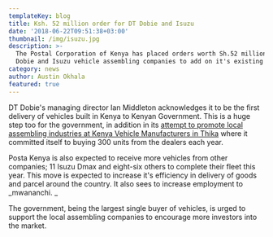 ```yaml
---
templateKey: blog
title: Ksh. 52 million order for DT Dobie and Isuzu
date: '2018-06-22T09:51:38+03:00'
thumbnail: /img/isuzu.jpg
description: >-
  The Postal Corporation of Kenya has placed orders worth Sh.52 million to DT
  Dobie and Isuzu vehicle assembling companies to add on it's existing fleets.
category: news
author: Austin Okhala
featured: true
---
```

DT Dobie's managing director Ian Middleton acknowledges it to be the first delivery of vehicles built in Kenya to Kenyan Government. This is a huge step too for the government, in addition in its [attempt to promote local assembling industries at Kenya Vehicle Manufacturers in Thika](https://www.nation.co.ke/business/Volkswagen-unveils-Sh1-65m-car-as-it-launches-plant-in-Thika/996-3494114-papy0c/index.html) where it committed itself to buying 300 units from the dealers each year.

Posta Kenya is also expected to receive more vehicles from other companies; 11 Isuzu Dmax and eight-six others to complete their fleet this year. This move is expected to increase it's efficiency in delivery of goods and parcel around the country. It also sees to increase employment to _mwananchi. _

The government, being the largest single buyer of vehicles, is urged to support the local assembling companies to encourage more investors into the market.
